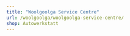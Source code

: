 ```yaml
---
title: "Woolgoolga Service Centre"
url: /woolgoolga/woolgoolga-service-centre/
shop: Autowerkstatt
---
```


